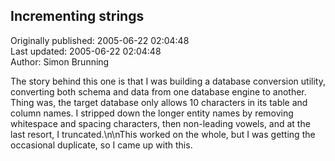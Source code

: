 ## Incrementing strings  
Originally published: 2005-06-22 02:04:48  
Last updated: 2005-06-22 02:04:48  
Author: Simon Brunning  
  
The story behind this one is that I was building a database conversion utility, converting both schema and data from one database engine to another. Thing was, the target database only allows 10 characters in its table and column names. I stripped down the longer entity names by removing whitespace and spacing characters, then non-leading vowels, and at the last resort, I truncated.\n\nThis worked on the whole, but I was getting the occasional duplicate, so I came up with this.